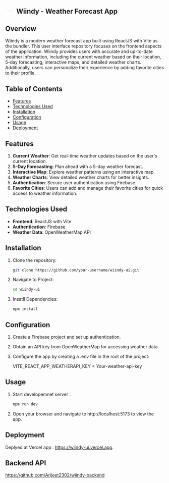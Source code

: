 ## <img src="./src/assets/cloud_logoCopy.png" alt="Wiindy Logo" width="30"/> Wiindy - Weather Forecast App


## Overview

Wiindy is a modern weather forecast app built using ReactJS with Vite as the bundler. This user interface repository focuses on the frontend aspects of the application. Wiindy provides users with accurate and up-to-date weather information, including the current weather based on their location, 5-day forecasting, interactive maps, and detailed weather charts. Additionally, users can personalize their experience by adding favorite cities to their profile.

## Table of Contents

- [Features](#features)
- [Technologies Used](#technologies-used)
- [Installation](#installation)
- [Configuration](#configuration)
- [Usage](#usage)
- [Deployment](#deployment)

## Features

1. **Current Weather**: Get real-time weather updates based on the user's current location.
2. **5-Day Forecasting**: Plan ahead with a 5-day weather forecast.
3. **Interactive Map**: Explore weather patterns using an interactive map.
4. **Weather Charts**: View detailed weather charts for better insights.
5. **Authentication**: Secure user authentication using Firebase.
6. **Favorite Cities**: Users can add and manage their favorite cities for quick access to weather information.

## Technologies Used

- **Frontend**: ReactJS with Vite
- **Authentication**: Firebase
- **Weather Data**: OpenWeatherMap API

## Installation

1. Clone the repository:

   ```bash
   git clone https://github.com/your-username/wiindy-ui.git

2. Navigate to Project:

   ```bash
   cd wiindy-ui

3. Insatll Dependencies:

   ```bash
   npm install

## Configuration 

1. Create a Firebase project and set up authentication.
2. Obtain an API key from OpenWeatherMap for accessing weather data.
3. Configure the app by creating a .env file in the root of the project:

    VITE_REACT_APP_WEATHERAPI_KEY = Your-weather-api-key


## Usage

1. Start developemnet server :

    ```bash
   npm run dev

2. Open your browser and navigate to http://localhost:5173 to view the app.


## Deployment

Deplyed at Vercel app : https://wiindy-ui.vercel.app.

## Backend API 

https://github.com/Arijeet2302/wiindy-backend